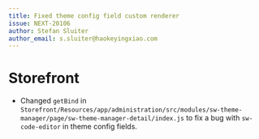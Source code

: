 ```yaml
---
title: Fixed theme config field custom renderer
issue: NEXT-20106
author: Stefan Sluiter
author_email: s.sluiter@haokeyingxiao.com
---
```

# Storefront
* Changed `getBind` in `Storefront/Resources/app/administration/src/modules/sw-theme-manager/page/sw-theme-manager-detail/index.js` to fix a bug with `sw-code-editor` in theme config fields.
